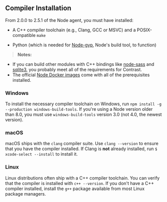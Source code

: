 <!--
title: "Node.js Compiler Installation"
description: "Installing a compiler for Node.js agent < 2.6.0"
tags: "Node.js compiler installation"
-->
## Compiler Installation

From 2.0.0 to 2.5.1 of the Node agent, you must have installed:

* A C++ compiler toolchain (e.g., Clang, GCC or MSVC) and a POSIX-compatible `make`

* Python (which is needed for [Node-gyp](https://github.com/nodejs/node-gyp), Node's build tool, to function)

> **Notes:**
 * If you can build other modules with C++ bindings like [node-sass](https://www.npmjs.com/package/node-sass) and [sqlite3](https://github.com/mapbox/node-sqlite3), you probably meet all of the requirements for Contrast.
 * The official [Node Docker images](https://hub.docker.com/_/node/) come with all of the prerequisites installed.

### Windows

To install the necessary compiler toolchain on Windows, run `npm install -g --production windows-build-tools`. If you're using a Node version older than 8.0, you must use `windows-build-tools` version 3.0 (not 4.0, the newest version).

### macOS

macOS ships with the `clang` compiler suite. Use `clang --version` to ensure that you have the compiler installed. If Clang is **not** already installed, run `$ xcode-select --install` to install it.

### Linux

Linux distributions often ship with a C++ compiler toolchain. You can verify that the compiler is installed with `c++ --version`. If you don't have a C++ compiler installed, install the `g++` package available from most Linux package managers.

